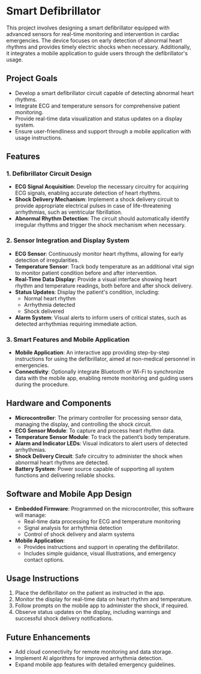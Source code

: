 # Smart Defibrillator

This project involves designing a smart defibrillator equipped with advanced sensors for real-time monitoring and intervention in cardiac emergencies. The device focuses on early detection of abnormal heart rhythms and provides timely electric shocks when necessary. Additionally, it integrates a mobile application to guide users through the defibrillator's usage.

## Project Goals
- Develop a smart defibrillator circuit capable of detecting abnormal heart rhythms.
- Integrate ECG and temperature sensors for comprehensive patient monitoring.
- Provide real-time data visualization and status updates on a display system.
- Ensure user-friendliness and support through a mobile application with usage instructions.

## Features

### 1. **Defibrillator Circuit Design**
   - **ECG Signal Acquisition**: Develop the necessary circuitry for acquiring ECG signals, enabling accurate detection of heart rhythms.
   - **Shock Delivery Mechanism**: Implement a shock delivery circuit to provide appropriate electrical pulses in case of life-threatening arrhythmias, such as ventricular fibrillation.
   - **Abnormal Rhythm Detection**: The circuit should automatically identify irregular rhythms and trigger the shock mechanism when necessary.

### 2. **Sensor Integration and Display System**
   - **ECG Sensor**: Continuously monitor heart rhythms, allowing for early detection of irregularities.
   - **Temperature Sensor**: Track body temperature as an additional vital sign to monitor patient condition before and after intervention.
   - **Real-Time Data Display**: Provide a visual interface showing heart rhythm and temperature readings, both before and after shock delivery.
   - **Status Updates**: Display the patient's condition, including:
     - Normal heart rhythm
     - Arrhythmia detected
     - Shock delivered
   - **Alarm System**: Visual alerts to inform users of critical states, such as detected arrhythmias requiring immediate action.

### 3. **Smart Features and Mobile Application**
   - **Mobile Application**: An interactive app providing step-by-step instructions for using the defibrillator, aimed at non-medical personnel in emergencies.
   - **Connectivity**: Optionally integrate Bluetooth or Wi-Fi to synchronize data with the mobile app, enabling remote monitoring and guiding users during the procedure.

## Hardware and Components
- **Microcontroller**: The primary controller for processing sensor data, managing the display, and controlling the shock circuit.
- **ECG Sensor Module**: To capture and process heart rhythm data.
- **Temperature Sensor Module**: To track the patient’s body temperature.
- **Alarm and Indicator LEDs**: Visual indicators to alert users of detected arrhythmias.
- **Shock Delivery Circuit**: Safe circuitry to administer the shock when abnormal heart rhythms are detected.
- **Battery System**: Power source capable of supporting all system functions and delivering reliable shocks.

## Software and Mobile App Design
- **Embedded Firmware**: Programmed on the microcontroller, this software will manage:
  - Real-time data processing for ECG and temperature monitoring
  - Signal analysis for arrhythmia detection
  - Control of shock delivery and alarm systems
- **Mobile Application**:
  - Provides instructions and support in operating the defibrillator.
  - Includes simple guidance, visual illustrations, and emergency contact options.
 

## Usage Instructions
1. Place the defibrillator on the patient as instructed in the app.
2. Monitor the display for real-time data on heart rhythm and temperature.
3. Follow prompts on the mobile app to administer the shock, if required.
4. Observe status updates on the display, including warnings and successful shock delivery notifications.

## Future Enhancements
- Add cloud connectivity for remote monitoring and data storage.
- Implement AI algorithms for improved arrhythmia detection.
- Expand mobile app features with detailed emergency guidelines.

